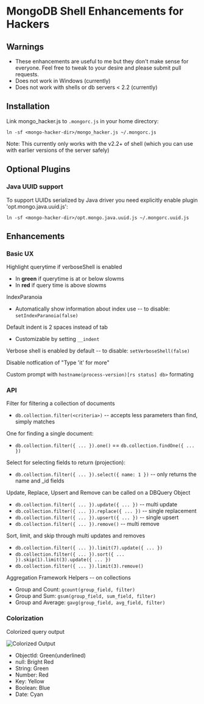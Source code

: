 # MongoDB Shell Enhancements for Hackers

## Warnings

* These enhancements are useful to me but they don't make sense for everyone. Feel free to tweak to your desire and please submit pull requests.
* Does not work in Windows (currently)
* Does not work with shells or db servers < 2.2 (currently)

## Installation

Link mongo_hacker.js to `.mongorc.js` in your home directory:

```
ln -sf <mongo-hacker-dir>/mongo_hacker.js ~/.mongorc.js
```

Note: This currently only works with the v2.2+ of shell (which you can use with earlier versions of the server safely)

## Optional Plugins

### Java UUID support

To support UUIDs serialized by Java driver you need explicitly enable plugin 'opt.mongo.java.uuid.js':

```
ln -sf <mongo-hacker-dir>/opt.mongo.java.uuid.js ~/.mongorc.uuid.js
```

## Enhancements

### Basic UX

Highlight querytime if verboseShell is enabled
  - In **green** if querytime is at or below slowms
  - In **red** if query time is above slowms

IndexParanoia
- Automatically show information about index use -- to disable: `setIndexParanoia(false)`

Default indent is 2 spaces instead of tab
  - Customizable by setting `__indent`

Verbose shell is enabled by default -- to disable: `setVerboseShell(false)`

Disable notfication of "Type 'it' for more"

Custom prompt with `hostname(process-version)[rs status] db>` formating

### API

Filter for filtering a collection of documents
- `db.collection.filter(<criteria>)` -- accepts less parameters than find, simply matches

One for finding a single document:
- `db.collection.filter({ ... }).one()` == `db.collection.findOne({ ... })`

Select for selecting fields to return (projection):
- `db.collection.filter({ ... }).select({ name: 1 })` -- only returns the name and _id fields

Update, Replace, Upsert and Remove can be called on a DBQuery Object
- `db.collection.filter({ ... }).update({ ... })`  -- multi update
- `db.collection.filter({ ... }).replace({ ... })` -- single replacement
- `db.collection.filter({ ... }).upsert({ ... })`  -- single upsert
- `db.collection.filter({ ... }).remove()`         -- multi remove

Sort, limit, and skip through multi updates and removes
- `db.collection.filter({ ... }).limit(7).update({ ... })`
- `db.collection.filter({ ... }).sort({ ... }).skip(1).limit(3).update({ ... })`
- `db.collection.filter({ ... }).limit(3).remove()`

Aggregation Framework Helpers -- on collections
- Group and Count: `gcount(group_field, filter)`
- Group and Sum: `gsum(group_field, sum_field, filter)`
- Group and Average: `gavg(group_field, avg_field, filter)`

### Colorization

Colorized query output

![Colorized Output](http://tylerbrock.github.com/mongo-hacker/screenshots/colorized_shell.png)

- ObjectId: Green(underlined)
- null: Bright Red
- String: Green
- Number: Red
- Key: Yellow
- Boolean: Blue
- Date: Cyan

